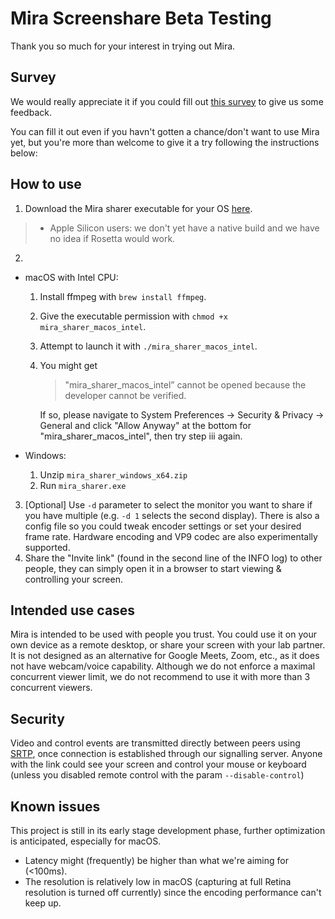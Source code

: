 # Mira Screenshare Beta Testing

Thank you so much for your interest in trying out Mira.

## Survey

We would really appreciate it if you could fill out [this survey](https://5k3n24rfitw.typeform.com/to/puyonkFx) to give
us some feedback.

You can fill it out even if you havn't gotten a chance/don't want to use Mira yet, but you're more than welcome to give it a try following the instructions below:

## How to use

1. Download the Mira sharer executable for your OS [here](https://github.com/mira-screen-share/sharer/releases/tag/v0.1).

> - Apple Silicon users: we don't yet have a native build and we have no idea if Rosetta would work.

2. 
- macOS with Intel CPU:
  1. Install ffmpeg with `brew install ffmpeg`.
  2. Give the executable permission with `chmod +x mira_sharer_macos_intel`.
  3. Attempt to launch it with `./mira_sharer_macos_intel`.
  4. You might get 
      > "mira_sharer_macos_intel” cannot be opened because the developer cannot be verified.
     
     If so, please navigate to System Preferences -> Security & Privacy -> General and click "Allow Anyway" at the bottom for "mira_sharer_macos_intel", then try step iii again.
 
- Windows:
  1. Unzip `mira_sharer_windows_x64.zip`
  2. Run `mira_sharer.exe`

3. [Optional] Use `-d` parameter to select the monitor you want to share if you have multiple (e.g. `-d 1` selects the second display). There is also a config file so you could tweak encoder settings or set your desired frame rate. Hardware encoding and VP9 codec are also experimentally supported.
4. Share the "Invite link" (found in the second line of the INFO log) to other people, they can simply open it in a browser to start viewing & controlling your screen.

## Intended use cases
Mira is intended to be used with people you trust. You could use it on your own device as a remote desktop,
or share your screen with your lab partner. It is not designed as an alternative for Google Meets, Zoom, etc.,
as it does not have webcam/voice capability. Although we do not enforce a maximal concurrent viewer limit,
we do not recommend to use it with more than 3 concurrent viewers.

## Security
Video and control events are transmitted directly between peers using [SRTP](https://en.wikipedia.org/wiki/Secure_Real-time_Transport_Protocol), once connection is established through our signalling server.
Anyone with the link could see your screen and control your mouse or keyboard (unless you disabled remote control with the param `--disable-control`)

## Known issues
This project is still in its early stage development phase, further optimization is anticipated, especially for macOS.

* Latency might (frequently) be higher than what we're aiming for (<100ms).
* The resolution is relatively low in macOS (capturing at full Retina resolution is turned off currently) since the encoding performance can't keep up.
